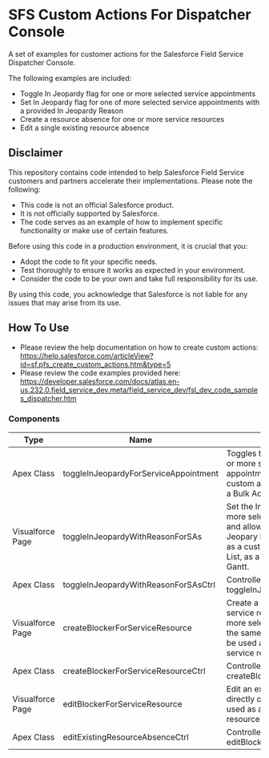 # SFS Custom Actions For Dispatcher Console

A set of examples for customer actions for the Salesforce Field Service Dispatcher Console.

The following examples are included:
- Toggle In Jeopardy flag for one or more selected service appointments
- Set In Jeopardy flag for one of more selected service appointments with a provided In Jeopardy Reason
- Create a resource absence for one or more service resources
- Edit a single existing resource absence

## Disclaimer
This repository contains code intended to help Salesforce Field Service customers and partners accelerate their implementations. Please note the following:
* This code is not an official Salesforce product.
* It is not officially supported by Salesforce.
* The code serves as an example of how to implement specific functionality or make use of certain features.

Before using this code in a production environment, it is crucial that you:
* Adopt the code to fit your specific needs.
* Test thoroughly to ensure it works as expected in your environment.
* Consider the code to be your own and take full responsibility for its use.

By using this code, you acknowledge that Salesforce is not liable for any issues that may arise from its use.

## How To Use

- Please review the help documentation on how to create custom actions: https://help.salesforce.com/articleView?id=sf.pfs_create_custom_actions.htm&type=5
- Please review the code examples provided here: https://developer.salesforce.com/docs/atlas.en-us.232.0.field_service_dev.meta/field_service_dev/fsl_dev_code_samples_dispatcher.htm

### Components

Type | Name | Description
--- | --- | ---
Apex Class | toggleInJeopardyForServiceAppointment | Toggles the In Jeopardy flag for one or more selected service appointments. This can be used as a custom action in the Services List, as a Bulk Action and on the Gantt.
Visualforce Page | toggleInJeopardyWithReasonForSAs | Set the In Jeopardy flag for one or more selected service appointments and allows the user to select the In Jeopary Reason. This can be used as a custom action in the Services List, as a Bulk Action and on the Gantt.
Apex Class | toggleInJeopardyWithReasonForSAsCtrl | Controller class for Visualforce Page toggleInJeopardyWithReasonForSAs.
Visualforce Page | createBlockerForServiceResource | Create a resource absence for a service resource and optionally for more selected service resources of the same service territory. This can be used as a custom action for a service resource.
Apex Class | createBlockerForServiceResourceCtrl | Controller class for Visualforce Page createBlockerForServiceResource.
Visualforce Page | editBlockerForServiceResource | Edit an existing resource absence directly on the gantt. This can be used as a custom action for a resource absence.
Apex Class | editExistingResourceAbsenceCtrl | Controller class for Visualforce Page editBlockerForServiceResource.
